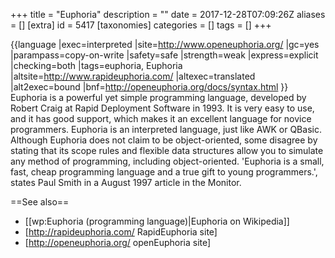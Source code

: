 +++
title = "Euphoria"
description = ""
date = 2017-12-28T07:09:26Z
aliases = []
[extra]
id = 5417
[taxonomies]
categories = []
tags = []
+++

{{language
|exec=interpreted
|site=http://www.openeuphoria.org/
|gc=yes
|parampass=copy-on-write
|safety=safe
|strength=weak
|express=explicit
|checking=both
|tags=euphoria, Euphoria
|altsite=http://www.rapideuphoria.com/
|altexec=translated
|alt2exec=bound
|bnf=http://openeuphoria.org/docs/syntax.html
}}
Euphoria is a powerful yet simple programming language, developed by Robert Craig at Rapid Deployment Software in 1993. It is very easy to use, and it has good support, which makes it an excellent language for novice programmers. Euphoria is an interpreted language, just like AWK or QBasic. Although Euphoria does not claim to be object-oriented, some disagree by stating that its scope rules and flexible data structures allow you to simulate any method of programming, including object-oriented. 'Euphoria is a small, fast, cheap programming language and a true gift to young programmers.', states Paul Smith in a August 1997 article in the Monitor.

==See also==
* [[wp:Euphoria (programming language)|Euphoria on Wikipedia]]
* [http://rapideuphoria.com/ RapidEuphoria site]
* [http://openeuphoria.org/ openEuphoria site]
